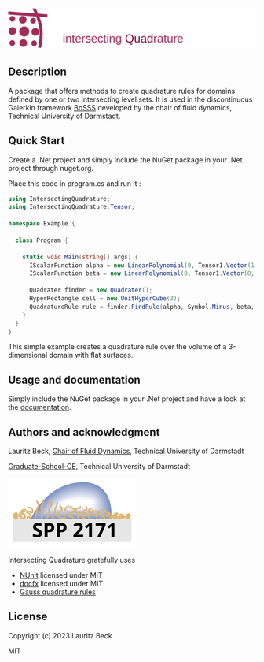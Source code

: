 # ![Intersecting Quadrature](Documentation/pictures/logo.svg)

## Description
A package that offers methods to create quadrature rules for domains defined by one or two intersecting level sets.
It is used in the discontinuous Galerkin framework [BoSSS](https://github.com/FDYdarmstadt/BoSSS) developed by the chair of fluid dynamics, Technical University of Darmstadt.

## Quick Start 
Create a .Net project and simply include the NuGet package in your .Net project through nuget.org.

Place this code in program.cs and run it :
```cs
using IntersectingQuadrature;
using IntersectingQuadrature.Tensor;

namespace Example {

  class Program {
    
    static void Main(string[] args) {
      IScalarFunction alpha = new LinearPolynomial(0, Tensor1.Vector(1, 0, 0));
      IScalarFunction beta = new LinearPolynomial(0, Tensor1.Vector(0, 1, 0));

      Quadrater finder = new Quadrater();
      HyperRectangle cell = new UnitHyperCube(3);
      QuadratureRule rule = finder.FindRule(alpha, Symbol.Minus, beta, Symbol.Minus, cell, 3);
    }
  }
}
```
This simple example creates a quadrature rule over the volume of a 3-dimensional domain with flat surfaces.

## Usage and documentation 
Simply include the NuGet package in your .Net project and have a look at the 
[documentation](https://rumbecken.github.io/IntersectingQuadrature/). 

## Authors and acknowledgment
Lauritz Beck, [Chair of Fluid Dynamics](https://www.fdy.tu-darmstadt.de/fdy/index.en.jsp), Technical University of Darmstadt

[Graduate-School-CE](https://www.ce.tu-darmstadt.de/graduate_school_ce/index.en.jsp), Technical University of Darmstadt 

[![SPP 2171, DFG](Documentation/pictures/sppLogo.svg)](https://www.uni-muenster.de/SPP2171/index.html)

Intersecting Quadrature gratefully uses 
* [NUnit](https://github.com/nunit/nunit) licensed under MIT
* [docfx](https://github.com/dotnet/docfx/) licensed under MIT
* [Gauss quadrature rules](https://pomax.github.io/bezierinfo/legendre-gauss.html)

## License
Copyright (c) 2023 Lauritz Beck

MIT

